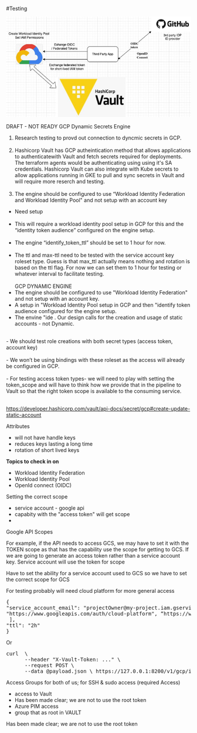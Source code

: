 
#Testing

![Illustration](img/flow.jpg)

DRAFT - NOT READY 
GCP Dynamic Secrets Engine

1. Research testing to provd out connection to dyncmic secrets in GCP.
<br><br>
2. Hashicorp Vault has GCP autheintication method that allows applications to authenticatewith Vault and fetch secrets required for deployments.   The terraform agents would be authenticating using using it's SA credentials.  Hashicorp Vault can also integrate with Kube secrets to allow applications running in GKE to pull and sync secrets in Vault and will require more reserch and testing.
<br><br>
3. The engine should be configured to use “Workload Identity Federation and Workload Identity Pool" and not setup with an account key
- Need setup <br> <br> 
- This will require a workload identity pool setup in GCP for this and the “identity token audience” configured on the engine setup. <br> <br> 
- The engine “identify_token_ttl” should be set to 1 hour for now. <br> <br> 
- The ttl and max-ttl need to be tested with the service account key roleset type.  Guess is that max_ttl actually means nothing and rotation is based on the ttl flag.   For now we can set them to 1 hour for testing or whatever interval to facilitate testing. 
<br> <br>
GCP DYNAMIC ENGINE  
- The engine should be configured to use "Workload Identity Federation" and not setup with an account key.
- A setup in "Workload Identity Pool setup in GCP and then "identify token audience configured for the engine setup.
- The envine "ide
. Our design calls for the creation and usage of static accounts - not Dynamic. 
<br> 
- We should test role creations with both secret types (access token, account key) 
<br> <br> 
- We won’t be using bindings with these roleset as the access will already be configured in GCP. <br> <br> 
- For testing access token types- we will need to play with setting the token_scope and will have to think how we provide that in the pipeline to Vault so that the right token scope is available to the consuming service. <br> <br> 

https://developer.hashicorp.com/vault/api-docs/secret/gcp#create-update-static-account 

Attributes 
- will not have handle keys
- reduces keys lasting a long time
- rotation of short lived keys 


<b>Topics to check in on</b> 
- Workload Identity Federation
- Workload Identity Pool
- OpenId connect (OIDC)

Setting the correct scope
- service account - google api 
- capabity with the "access token" will get scope
- 

Google API Scopes

For example, if the API needs to access GCS, we may have to set it with the TOKEN scope as that has the capability use the scope for getting to GCS.   If we are going to generate an access token rather than a service account key.   Service account will use the token for scope

Have to set the ability for a service account used to GCS so we have to set the correct scope for GCS 

For testing probably will need cloud platform for more general access 

<pre>
{ 
"service_account_email": "projectOwner@my-project.iam.gserviceaccount.com", "token_scopes": [ 
"https://www.googleapis.com/auth/cloud-platform", “https://www.googleapis.com/auth/bigquery”
 ], 
"ttl": "2h" 
}
</pre>


Or
<pre>
curl  \ 
      --header "X-Vault-Token: ..." \ 
      --request POST \ 
      --data @payload.json \ https://127.0.0.1:8200/v1/gcp/impersonated-account/my-token-impersonate
</pre>

Access Groups for both of us; for SSH & sudo access (required Access) 
- access to Vault
- Has been made clear; we are not to use the root token
- Azure PIM access 
- group that as root in VAULT 

Has been made clear; we are not to use the root token

